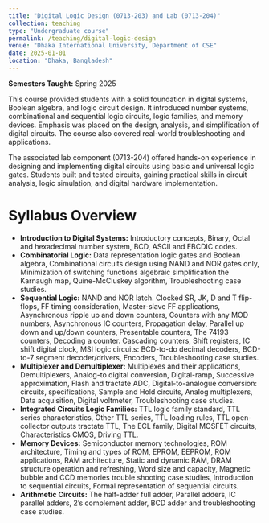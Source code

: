 ```yaml
---
title: "Digital Logic Design (0713-203) and Lab (0713-204)"
collection: teaching
type: "Undergraduate course"
permalink: /teaching/digital-logic-design
venue: "Dhaka International University, Department of CSE"
date: 2025-01-01
location: "Dhaka, Bangladesh"
---
```


**Semesters Taught:** Spring 2025

This course provided students with a solid foundation in digital systems, Boolean algebra, and logic circuit design. It introduced number systems, combinational and sequential logic circuits, logic families, and memory devices. Emphasis was placed on the design, analysis, and simplification of digital circuits. The course also covered real-world troubleshooting and applications.

The associated lab component (0713-204) offered hands-on experience in designing and implementing digital circuits using basic and universal logic gates. Students built and tested circuits, gaining practical skills in circuit analysis, logic simulation, and digital hardware implementation.

Syllabus Overview
======
- **Introduction to Digital Systems:** Introductory concepts, Binary, Octal and hexadecimal number system, BCD, ASCII and EBCDIC codes.
- **Combinatorial Logic:** Data representation logic gates and Boolean algebra, Combinational circuits design using NAND and NOR gates only, Minimization of switching functions algebraic simplification the Karnaugh map, Quine-McCluskey algorithm, Troubleshooting case studies.
- **Sequential Logic:** NAND and NOR latch. Clocked SR, JK, D and T flip-flops, FF timing consideration, Master-slave FF applications, Asynchronous ripple up and down counters, Counters with any MOD numbers, Asynchronous IC counters, Propagation delay, Parallel up down and up/down counters, Presentable counters, The 74193 counters, Decoding a counter. Cascading counters, Shift registers, IC shift digital clock, MSI logic circuits: BCD-to-do decimal decoders, BCD-to-7 segment decoder/drivers, Encoders, Troubleshooting case studies.
- **Multiplexer and Demultiplexer:** Multiplexes and their applications, Demultiplexers, Analog-to digital conversion, Digital-ramp, Successive approximation, Flash and tractate ADC, Digital-to-analogue conversion: circuits, specifications, Sample and Hold circuits, Analog multiplexers, Data acquisition, Digital voltmeter, Troubleshooting case studies.
- **Integrated Circuits Logic Families:** TTL logic family standard, TTL series characteristics, Other TTL series, TTL loading rules, TTL open-collector outputs tractate TTL, The ECL family, Digital MOSFET circuits, Characteristics CMOS, Driving TTL.
- **Memory Devices:** Semiconductor memory technologies, ROM architecture, Timing and types of ROM, EPROM, EEPROM, ROM applications, RAM architecture, Static and dynamic RAM, DRAM structure operation and refreshing, Word size and capacity, Magnetic bubble and CCD memories trouble shooting case studies, Introduction to sequential circuits, Formal representation of sequential circuits.
- **Arithmetic Circuits:** The half-adder full adder, Parallel adders, IC parallel adders, 2’s complement adder, BCD adder and troubleshooting case studies.

